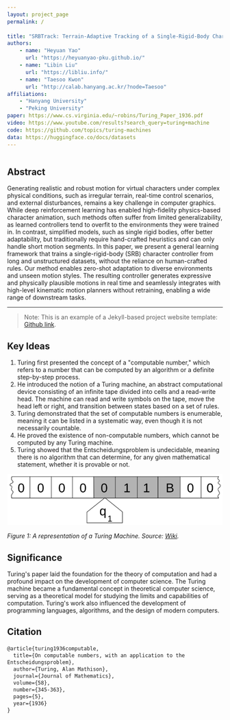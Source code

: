 ```yaml
---
layout: project_page
permalink: /

title: "SRBTrack: Terrain-Adaptive Tracking of a Single-Rigid-Body Character Using Momentum-Mapped Space-Time Optimization"
authors:
    - name: "Heyuan Yao"
      url: "https://heyuanyao-pku.github.io/"
    - name: "Libin Liu"
      url: "https://libliu.info/"
    - name: "Taesoo Kwon"
      url: "http://calab.hanyang.ac.kr/?node=Taesoo"
affiliations:
    - "Hanyang University"
    - "Peking University"
paper: https://www.cs.virginia.edu/~robins/Turing_Paper_1936.pdf
video: https://www.youtube.com/results?search_query=turing+machine
code: https://github.com/topics/turing-machines
data: https://huggingface.co/docs/datasets
---
```


<!-- Using HTML to center the abstract -->
<div class="columns is-centered has-text-centered">
    <div class="column is-four-fifths">
        <h2>Abstract</h2>
        <div class="content has-text-justified">
Generating realistic and robust motion for virtual characters under complex physical conditions, such as irregular terrain, real-time control scenarios, and external disturbances, remains a key challenge in computer graphics. While deep reinforcement learning has enabled high-fidelity physics-based character animation, such methods often suffer from limited generalizability, as learned controllers tend to overfit to the environments they were trained in. In contrast, simplified models, such as single rigid bodies, offer better adaptability, but traditionally require hand-crafted heuristics and can only handle short motion segments. In this paper, we present a general learning framework that trains a single-rigid-body (SRB) character controller from long and unstructured datasets, without the reliance on human-crafted rules. Our method enables zero-shot adaptation to diverse environments and unseen motion styles. The resulting controller generates expressive and physically plausible motions in real time and seamlessly integrates with high-level kinematic motion planners without retraining, enabling a wide range of downstream tasks.
        </div>
    </div>
</div>

---

> Note: This is an example of a Jekyll-based project website template: [Github link](https://github.com/shunzh/project_website).


## Key Ideas
1. Turing first presented the concept of a "computable number," which refers to a number that can be computed by an algorithm or a definite step-by-step process.
2. He introduced the notion of a Turing machine, an abstract computational device consisting of an infinite tape divided into cells and a read-write head. The machine can read and write symbols on the tape, move the head left or right, and transition between states based on a set of rules.
3. Turing demonstrated that the set of computable numbers is enumerable, meaning it can be listed in a systematic way, even though it is not necessarily countable.
4. He proved the existence of non-computable numbers, which cannot be computed by any Turing machine.
5. Turing showed that the Entscheidungsproblem is undecidable, meaning there is no algorithm that can determine, for any given mathematical statement, whether it is provable or not.

![Turing Machine](/static/image/Turing_machine.png)

*Figure 1: A representation of a Turing Machine. Source: [Wiki](https://en.wikipedia.org/wiki/Turing_machine).*

## Significance
Turing's paper laid the foundation for the theory of computation and had a profound impact on the development of computer science. The Turing machine became a fundamental concept in theoretical computer science, serving as a theoretical model for studying the limits and capabilities of computation. Turing's work also influenced the development of programming languages, algorithms, and the design of modern computers.

## Citation
```
@article{turing1936computable,
  title={On computable numbers, with an application to the Entscheidungsproblem},
  author={Turing, Alan Mathison},
  journal={Journal of Mathematics},
  volume={58},
  number={345-363},
  pages={5},
  year={1936}
}
```
